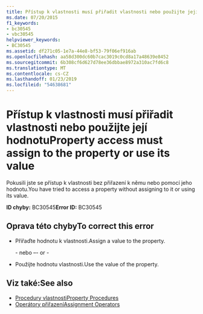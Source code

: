 ```yaml
---
title: Přístup k vlastnosti musí přiřadit vlastnosti nebo použijte její hodnotu
ms.date: 07/20/2015
f1_keywords:
- bc30545
- vbc30545
helpviewer_keywords:
- BC30545
ms.assetid: df271c05-1e7a-44e8-bf53-79f06ef916ab
ms.openlocfilehash: aa58d300dc60b7cac3019c0cd8a17a48639e8452
ms.sourcegitcommit: 6b308cf6d627d78ee36dbbae8972a310ac7fd6c8
ms.translationtype: MT
ms.contentlocale: cs-CZ
ms.lasthandoff: 01/23/2019
ms.locfileid: "54638681"
---
```

# <a name="property-access-must-assign-to-the-property-or-use-its-value"></a><span data-ttu-id="46596-102">Přístup k vlastnosti musí přiřadit vlastnosti nebo použijte její hodnotu</span><span class="sxs-lookup"><span data-stu-id="46596-102">Property access must assign to the property or use its value</span></span>
<span data-ttu-id="46596-103">Pokusili jste se přístup k vlastnosti bez přiřazení k němu nebo pomocí jeho hodnotu.</span><span class="sxs-lookup"><span data-stu-id="46596-103">You have tried to access a property without assigning to it or using its value.</span></span>
  
 <span data-ttu-id="46596-104">**ID chyby:** BC30545</span><span class="sxs-lookup"><span data-stu-id="46596-104">**Error ID:** BC30545</span></span>  
  
## <a name="to-correct-this-error"></a><span data-ttu-id="46596-105">Oprava této chyby</span><span class="sxs-lookup"><span data-stu-id="46596-105">To correct this error</span></span>  
  
-   <span data-ttu-id="46596-106">Přiřaďte hodnotu k vlastnosti.</span><span class="sxs-lookup"><span data-stu-id="46596-106">Assign a value to the property.</span></span>  
  
     <span data-ttu-id="46596-107">\- nebo –</span><span class="sxs-lookup"><span data-stu-id="46596-107">\- or -</span></span>  
  
-   <span data-ttu-id="46596-108">Použijte hodnotu vlastnosti.</span><span class="sxs-lookup"><span data-stu-id="46596-108">Use the value of the property.</span></span>  
  
## <a name="see-also"></a><span data-ttu-id="46596-109">Viz také:</span><span class="sxs-lookup"><span data-stu-id="46596-109">See also</span></span>
- [<span data-ttu-id="46596-110">Procedury vlastnosti</span><span class="sxs-lookup"><span data-stu-id="46596-110">Property Procedures</span></span>](../../visual-basic/programming-guide/language-features/procedures/property-procedures.md)
- [<span data-ttu-id="46596-111">Operátory přiřazení</span><span class="sxs-lookup"><span data-stu-id="46596-111">Assignment Operators</span></span>](../../visual-basic/language-reference/operators/assignment-operators.md)
